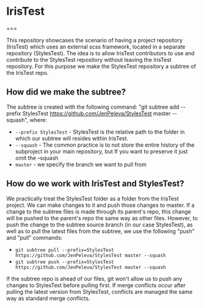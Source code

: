 # IrisTest

===

This repository showcases the scenario of having a project repository (IrisTest) which uses an external scss framework,
located in a separate repository (StylesTest). The idea is to allow IrisTest contributors to use and
contribute to the StylesTest repository without leaving the IrisTest repository. For this purpose we make the StylesTest
repository a subtree of the IrisTest repo.

## How did we make the subtree?

The subtree is created with the following command: "git subtree add --prefix StylesTest https://github.com/JenPeleva/StylesTest master --squash",
where:
+ ```--prefix StylesTest``` - StylesTest is the relative path to the folder in which our subtree will resides within IrisTest.
+ ```--squash``` - The common practice is to not store the entire history of the subproject in your main repository,
but If you want to preserve it just omit the –squash
+ ```master``` - we specify the branch we want to pull from

## How do we work with IrisTest and StylesTest?

 We practically treat the StylesTest folder as a folder from the IrisTest project. We can make changes to it and push
those changes to master. If a change to the subtree files is made through its parent's repo, this change will be pushed
 to the parent's repo the same way as other files. However, to push the change to the subtree source branch
(in our case StylesTest), as well as to pull the latest files from the subtree, we use the following "push" and "pull" commands:

+ ```git subtree pull --prefix=StylesTest https://github.com/JenPeleva/StylesTest master --squash```
+ ```git subtree push --prefix=StylesTest https://github.com/JenPeleva/StylesTest master --squash```

If the subtree repo is ahead of our files, git won't allow us to push any changes to StylesTest before pulling first. If
merge conflicts occur after pulling the latest version from StylesTest, conflicts are managed the same way as standard
merge conflicts.